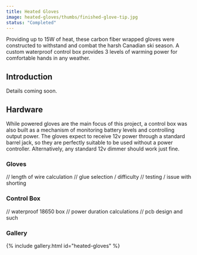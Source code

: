 ```yaml
---
title: Heated Gloves
image: heated-gloves/thumbs/finished-glove-tip.jpg
status: "Completed"
---
```


Providing up to 15W of heat, these carbon fiber wrapped gloves were constructed to withstand and combat the harsh Canadian ski season.  A custom waterproof control box provides 3 levels of warming power for comfortable hands in any weather.<!-- more -->

## Introduction ##
Details coming soon.

## Hardware ##
While powered gloves are the main focus of this project, a control box was also built as a mechanism of monitoring battery levels and controlling output power.  The gloves expect to receive 12v power through a standard barrel jack, so they are perfectly suitable to be used without a power controller.  Alternatively, any standard 12v dimmer should work just fine.

### Gloves ###
// length of wire calculation
// glue selection / difficulty
// testing / issue with shorting

### Control Box ###
// waterproof 18650 box
// power duration calculations
// pcb design and such

### Gallery ###
{% include gallery.html id="heated-gloves" %}